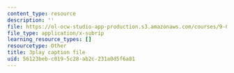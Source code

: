 ```yaml
---
content_type: resource
description: ''
file: https://ol-ocw-studio-app-production.s3.amazonaws.com/courses/9-00sc-introduction-to-psychology-fall-2011/56123bebc8195c28ab2c231a0d5f6a81_SjjGiqf96rI.vtt
file_type: application/x-subrip
learning_resource_types: []
resourcetype: Other
title: 3play caption file
uid: 56123beb-c819-5c28-ab2c-231a0d5f6a81
---
```

